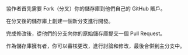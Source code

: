 協作者首先需要 Fork（分叉）你的儲存庫到他們自己的 GitHub 賬戶。

在分叉後的儲存庫上創建一個新分支進行開發。

完成修改後，從他們的分支向你的原始儲存庫提交一個 Pull Request。

作為儲存庫擁有者，你可以審核更改，進行討論和修改，最後合併到主分支中。
